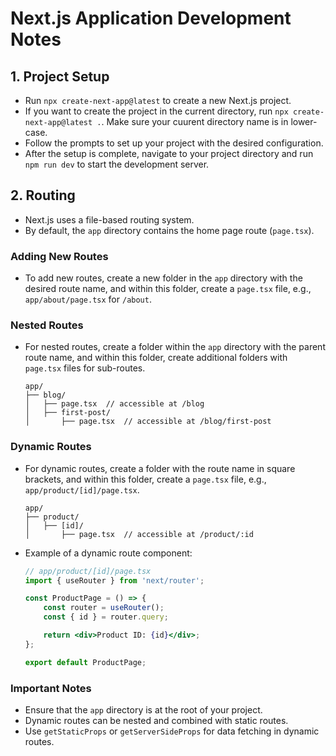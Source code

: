 # Next.js Application Development Notes

## 1. Project Setup

- Run `npx create-next-app@latest` to create a new Next.js project.
- If you want to create the project in the current directory, run `npx create-next-app@latest .`. Make sure your cuurent directory name is in lower-case.
- Follow the prompts to set up your project with the desired configuration.
- After the setup is complete, navigate to your project directory and run `npm run dev` to start the development server.

## 2. Routing

- Next.js uses a file-based routing system.
- By default, the `app` directory contains the home page route (`page.tsx`).

### Adding New Routes
- To add new routes, create a new folder in the `app` directory with the desired route name, and within this folder, create a `page.tsx` file, e.g., `app/about/page.tsx` for `/about`.

### Nested Routes
- For nested routes, create a folder within the `app` directory with the parent route name, and within this folder, create additional folders with `page.tsx` files for sub-routes.
    ```plaintext
    app/
    ├── blog/
    │   ├── page.tsx  // accessible at /blog
    │   ├── first-post/
    │       ├── page.tsx  // accessible at /blog/first-post
    ```

### Dynamic Routes
- For dynamic routes, create a folder with the route name in square brackets, and within this folder, create a `page.tsx` file, e.g., `app/product/[id]/page.tsx`.
    ```plaintext
    app/
    ├── product/
    │   ├── [id]/
    │       ├── page.tsx  // accessible at /product/:id
    ```
- Example of a dynamic route component:
    ```jsx
    // app/product/[id]/page.tsx
    import { useRouter } from 'next/router';

    const ProductPage = () => {
        const router = useRouter();
        const { id } = router.query;

        return <div>Product ID: {id}</div>;
    };

    export default ProductPage;
    ```

### Important Notes
- Ensure that the `app` directory is at the root of your project.
- Dynamic routes can be nested and combined with static routes.
- Use `getStaticProps` or `getServerSideProps` for data fetching in dynamic routes.
